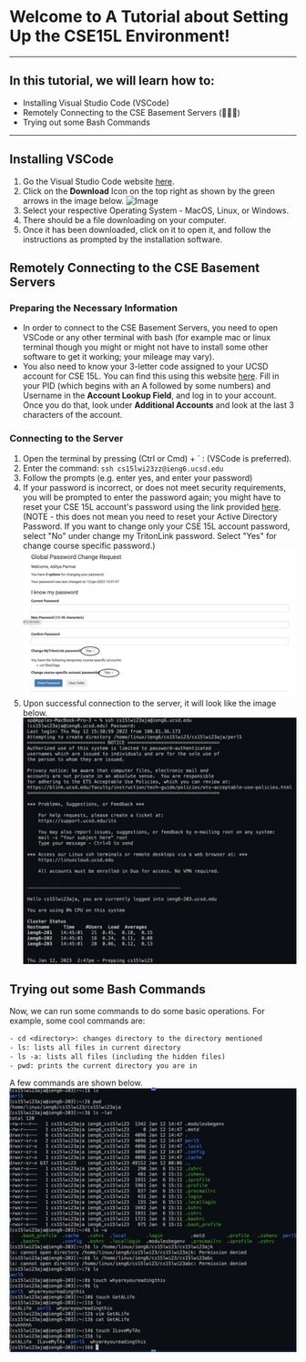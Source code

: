 # Welcome to A Tutorial about Setting Up the CSE15L Environment!

---

## In this tutorial, we will learn how to: 
* Installing Visual Studio Code (VSCode)
* Remotely Connecting to the CSE Basement Servers (🤯🤯🤯)
* Trying out some Bash Commands 

---

## Installing VSCode
1. Go the Visual Studio Code website [here](https://code.visualstudio.com/).
2. Click on the **Download** Icon on the top right as shown by the green arrows in the image below.
![Image](vscode-website.jpeg)
3. Select your respective Operating System - MacOS, Linux, or Windows.
4. There should be a file downloading on your computer. 
5. Once it has been downloaded, click on it to open it, and follow the instructions as prompted by the installation software.

## Remotely Connecting to the CSE Basement Servers
### Preparing the Necessary Information
- In order to connect to the CSE Basement Servers, you need to open VSCode or any other terminal with bash (for example mac or linux terminal though you might or might not have to install some other software to get it working; your mileage may vary).
- You also need to know your 3-letter code assigned to your UCSD account for CSE 15L. You can find this using this website [here](https://sdacs.ucsd.edu/~icc/index.php). Fill in your PID (which begins with an A followed by some numbers) and Username in the **Account Lookup Field**, and log in to your account. Once you do that, look under **Additional Accounts** and look at the last 3 characters of the account.
### Connecting to the Server
1. Open the terminal by pressing (Ctrl or Cmd) + ` : (VSCode is preferred).
2. Enter the command: `ssh cs15lwi23zz@ieng6.ucsd.edu`
3. Follow the prompts (e.g. enter yes, and enter your password)
4. If your password is incorrect, or does not meet security requirements, you will be prompted to enter the password again; you might have to reset your CSE 15L account's password using the link provided [here](https://sdacs.ucsd.edu/~icc/password.php). (NOTE - this does not mean you need to reset your Active Directory Password. If you want to change only your CSE 15L account password, select "No" under change my TritonLink password. Select "Yes" for change course specific password.)
![Change these Fields As Required (explained above)](change-password.jpg)
5. Upon successful connection to the server, it will look like the image below.
![Change these Fields As Required (explained above)](successful-connection.jpg)

## Trying out some Bash Commands
Now, we can run some commands to do some basic operations.
For example, some cool commands are: 
```
- cd <directory>: changes directory to the directory mentioned
- ls: lists all files in current directory
- ls -a: lists all files (including the hidden files)
- pwd: prints the current directory you are in
```
A few commands are shown below.
![Commands](commands.jpg)
